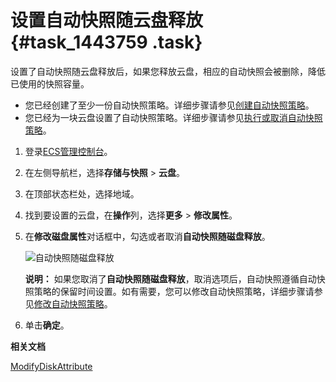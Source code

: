 # 设置自动快照随云盘释放 {#task_1443759 .task}

设置了自动快照随云盘释放后，如果您释放云盘，相应的自动快照会被删除，降低已使用的快照容量。

-   您已经创建了至少一份自动快照策略。详细步骤请参见[创建自动快照策略](cn.zh-CN/快照/使用自动快照策略/创建自动快照策略.md#)。
-   您已经为一块云盘设置了自动快照策略。详细步骤请参见[执行或取消自动快照策略](cn.zh-CN/快照/使用快照/执行或取消自动快照策略.md#)。

1.  登录[ECS管理控制台](https://ecs.console.aliyun.com)。
2.  在左侧导航栏，选择**存储与快照** \> **云盘**。
3.  在顶部状态栏处，选择地域。
4.  找到要设置的云盘，在**操作**列，选择**更多** \> **修改属性**。
5.  在**修改磁盘属性**对话框中，勾选或者取消**自动快照随磁盘释放**。 

    ![自动快照随磁盘释放](http://static-aliyun-doc.oss-cn-hangzhou.aliyuncs.com/assets/img/103330/156471074839410_zh-CN.png)

    **说明：** 如果您取消了**自动快照随磁盘释放**，取消选项后，自动快照遵循自动快照策略的保留时间设置。如有需要，您可以修改自动快照策略，详细步骤请参见[修改自动快照策略](cn.zh-CN/快照/使用自动快照策略/修改自动快照策略.md#)。

6.  单击**确定**。

**相关文档**  


[ModifyDiskAttribute](../cn.zh-CN/API参考/磁盘/ModifyDiskAttribute.md#)

